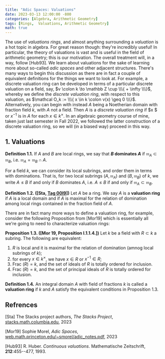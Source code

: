 ```yaml
---
title: "Adic Spaces: Valuations"
date: 2023-03-13 12:00:00 -800
categories: [Algebra, Arithmetic Geometry]
tags: [Rings,  Valuations, Arithmetic Geometry]
math: true
---
```


The use of *valuations rings*, and almost anything surrounding a *valuation* is a hot topic in algebra. For great reason though: they're incredibly useful! In particular, the theory of valuations is vast and is useful in the field of arithmetic geometry; this is our motivation. The overall treatment will, in a way, follow [Hub93]. We learn about valuations for the sake of learning more about so-called *adic spaces* and other adjacent structures. There's many ways to begin this discussion as there are in fact a couple of equivalent definitions for the things we want to look at. For example, a discrete valuation ring can be developed in terms of a particular discrete valuation on a field, say, $v \colon k \to \mathbb Z \cup  \\\{ + \infty \\\}$, whereby we define the *discrete valuation ring*, with respect to this valuation, as $\mathcal O_k := \\\{ x \in k \colon v(x) \geq 0 \\\}$. Alternatively, you can begin with instead $A$ being a Noetherian domain with fraction field $k$, with $A$ not a field. Then $A$ is a *discrete valuation ring* if $x $ or $x^{-1}$ is in $A$ for each $x \in k^\times$. In an algebraic geometry course of mine, taken just last semester in Fall $2022$, we followed the latter construction of a discrete valuation ring, so we will (in a biased way) proceed in this way.

## 1. Valuations

**Definition 1.1.** If $A$ and $B$ are local rings, we say that **$B$ dominates $A$** if $\mathfrak m_A \subset \mathfrak m_B$, i.e. $\mathfrak m_A = \mathfrak m_B \cap A$.

For a field $k$, we can consider its local subrings, and order them in terms with dominations. That is, for two local subrings $(A, \mathfrak m_A)$ and $(B, \mathfrak m_ B)$ of $k$, we write $A \leq B$ if and only if $B$ dominates $A$, i.e. $A \leq B$ if and only if $\mathfrak m_A \subset \mathfrak m_B$.

**Definition 1.2. ([Sta, <a href="https://stacks.math.columbia.edu/tag/00I9">Tag 00I9</a>])** Let $A$ be a ring. We say $A$ is a **valuation ring** if $A$ is a local domain and if $A$ is maximal for the relation of domination among local rings contained in the fraction field of $A$.


There are in fact many more ways to define a valuation ring, for example, consider the following Proposition from [Mor19] which is essentially all we're going to need to characterize valuation rings: 

**Proposition 1.3. ([Mor 19, Proposition I.1.1.4.])** Let $k$ be a field with $R \subset k$ a subring. The following are equivalent: 

1. $R$ is local and it is maximal for the relation of domination (amnog local subrings of $k$);
2. for every $x \in k^\times$, we have $x \in R$ or $x^{-1} \in R$;
3. $\text{Frac } (R) = k$, and the set of ideals of $R$ is totally ordered for inclusion. 
4. $\text{Frac } (R) = k$, and the set of principal ideals of $R$ is totally ordered for inclusion.

**Definition 1.4.** An integral domain $A$ with field of fractions $k$ is called a **valuation ring** if $k$ and $A$ satisfy the equivalent conditions in Proposition 1.3.

## Refrences
[Sta] The Stacks project authors, *The Stacks Project*, <a href="https://stacks.math.columbia.edu">stacks.math.columbia.edu</a>, 2023

[Mor19] Sophie Morel, *Adic Spaces*, <a href="https://web.math.princeton.edu/~smorel/adic_notes.pdf">web.math.princeton.edu/~smorel/adic_notes.pdf</a>, 2023


[Hub93] R. Huber. *Continuous valuations*. Mathematische Zeitschrift, **212**:455--477, 1993.


